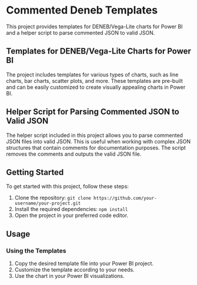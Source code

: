 # Commented Deneb Templates

This project provides templates for DENEB/Vega-Lite charts for Power BI and a helper script to parse commented JSON to valid JSON.

## Templates for DENEB/Vega-Lite Charts for Power BI

The project includes templates for various types of charts, such as line charts, bar charts, scatter plots, and more. These templates are pre-built and can be easily customized to create visually appealing charts in Power BI.

## Helper Script for Parsing Commented JSON to Valid JSON

The helper script included in this project allows you to parse commented JSON files into valid JSON. This is useful when working with complex JSON structures that contain comments for documentation purposes. The script removes the comments and outputs the valid JSON file.

## Getting Started

To get started with this project, follow these steps:

1. Clone the repository: `git clone https://github.com/your-username/your-project.git`
2. Install the required dependencies: `npm install`
3. Open the project in your preferred code editor.

## Usage

### Using the Templates

1. Copy the desired template file into your Power BI project.
2. Customize the template according to your needs.
3. Use the chart in your Power BI visualizations.
